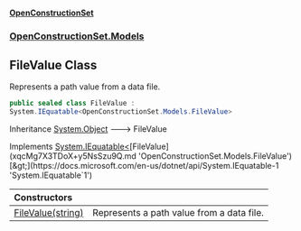 #### [OpenConstructionSet](index.md 'index')
### [OpenConstructionSet.Models](index.md#OpenConstructionSet_Models 'OpenConstructionSet.Models')
## FileValue Class
Represents a path value from a data file.  
```csharp
public sealed class FileValue :
System.IEquatable<OpenConstructionSet.Models.FileValue>
```

Inheritance [System.Object](https://docs.microsoft.com/en-us/dotnet/api/System.Object 'System.Object') &#129106; FileValue  

Implements [System.IEquatable&lt;](https://docs.microsoft.com/en-us/dotnet/api/System.IEquatable-1 'System.IEquatable`1')[FileValue](xqcMg7X3TDoX+y5NsSzu9Q.md 'OpenConstructionSet.Models.FileValue')[&gt;](https://docs.microsoft.com/en-us/dotnet/api/System.IEquatable-1 'System.IEquatable`1')  

| Constructors | |
| :--- | :--- |
| [FileValue(string)](zwkntdHYQooWRlvxUICKkA.md 'OpenConstructionSet.Models.FileValue.FileValue(string)') | Represents a path value from a data file.<br/> |
